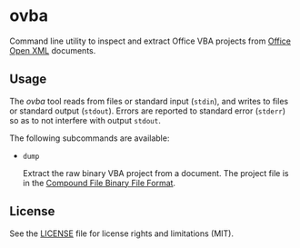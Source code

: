 # ovba

Command line utility to inspect and extract Office VBA projects from [Office Open XML](http://www.ecma-international.org/publications/standards/Ecma-376.htm) documents.

## Usage

The *ovba* tool reads from files or standard input (`stdin`), and writes to files or standard output (`stdout`). Errors are reported to standard error (`stderr`) so as to not interfere with output `stdout`.

The following subcommands are available:

* `dump`

  Extract the raw binary VBA project from a document. The project file is in the [Compound File Binary File Format](https://docs.microsoft.com/en-us/openspecs/windows_protocols/ms-cfb/53989ce4-7b05-4f8d-829b-d08d6148375b).

## License

See the [LICENSE](../LICENSE) file for license rights and limitations (MIT).
